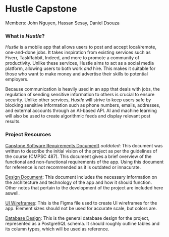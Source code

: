 # Hustle Capstone
Members: John Nguyen, Hassan Sesay, Daniel Dsouza
### What is _Hustle_?
_Hustle_ is a mobile app that allows users to post and accept local/remote, one-and-done jobs. It takes inspiration from existing services such as Fiverr, TaskRabbit, Indeed, and more to promote a community of productivity. Unlike these services, Hustle aims to act as a social media platform, allowing users to both work _and_ hire. This makes it suitable for those who want to make money and advertise their skills to potential employers.

Because communication is heavily used in an app that deals with jobs, the regulation of sending sensitive information to others is crucial to ensure security. Unlike other services, _Hustle_ will strive to keep users safe by blocking sensitive information such as phone numbers, emails, addresses, and external accounts through an AI-based API. AI and machine learning will also be used to create algorithmic feeds and display relevant post results.

### Project Resources
[Capstone Software Requirements Document)](https://pennstateoffice365-my.sharepoint.com/:w:/g/personal/jnn5163_psu_edu/ETgyvA66hktOrnHWI7qI8CgBKj0fhLyrR9L9COYFAt2N4g?e=SKnY5R) _*outdated*_: This document was written to describe the initial vision of the project as per the guidelines of the course (CMPSC 487). This document gives a brief overview of the functional and non-functional requirements of the app. Using this document for reference is not recommended as it is outdated or innacurate.

[Design Document](https://pennstateoffice365-my.sharepoint.com/:w:/g/personal/hrs5342_psu_edu/EdHIvIoUb1hJkFtCd6dFI7MBGC1-54PG2sbgLAEiH8ZjQw?e=mHUtnS): This document includes the necessary information on the architecture and technology of the app and how it should function. Other notes that pertain to the development of the project are included here aswell.

[UI Wireframes](https://www.figma.com/design/yOzrsA69FWQ9xCKhAqabVm/Hustle-UI?node-id=358-276&t=SlAIQGHa6kLXDYiT-1): This is the Figma file used to create UI wireframes for the app. Element sizes should not be used for accurate scale, but colors are.

[Database Design](https://drawsql.app/teams/hustle-4/diagrams/hustle): This is the general database design for the project, represented as a PostgreSQL schema. It should roughly outline tables and its column types, which will be used as reference.
